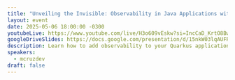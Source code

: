 ```yaml
---
title: "Unveiling the Invisible: Observability in Java Applications with Quarkus"
layout: event
date: 2025-05-06 18:00:00 -0300
youtubeLive: https://www.youtube.com/live/H3o609vEskw?si=IncCaD_KrtO8BwZb
googleDriveSlides: https://docs.google.com/presentation/d/15nkW03lqAUFRGrsw81RvIlIGCFG_s_e5kV6gJscqyBk/edit?usp=sharing
description: Learn how to add observability to your Quarkus application.
speakers: 
  - mcruzdev
draft: false
---
```


